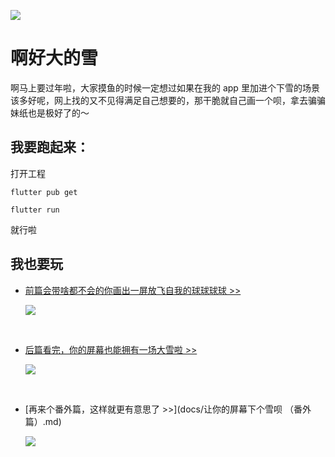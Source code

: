 ![](https://s3.ax1x.com/2020/12/24/rc84xK.jpg)


# 啊好大的雪

啊马上要过年啦，大家摸鱼的时候一定想过如果在我的 app 里加进个下雪的场景该多好呢，网上找的又不见得满足自己想要的，那干脆就自己画一个呗，拿去骗骗妹纸也是极好了的～


## 我要跑起来：

打开工程 

`flutter pub get `

`flutter run`

就行啦

## 我也要玩
- [前篇会带啥都不会的你画出一屏放飞自我的球球球球 >>](docs/让你的屏幕下个雪呗（前篇）.md)

	![](https://s3.ax1x.com/2020/12/21/rBM4qf.gif)
	
</br>

- [后篇看完，你的屏幕也能拥有一场大雪啦 >>](docs/让你的屏幕下个雪呗（后篇）.md)

	![](https://s3.ax1x.com/2020/12/21/rBJ8yj.gif)

</br>

- [再来个番外篇，这样就更有意思了 >>](docs/让你的屏幕下个雪呗 （番外篇）.md)

	![](https://s3.ax1x.com/2020/12/25/rfm7fx.gif)

</br>
